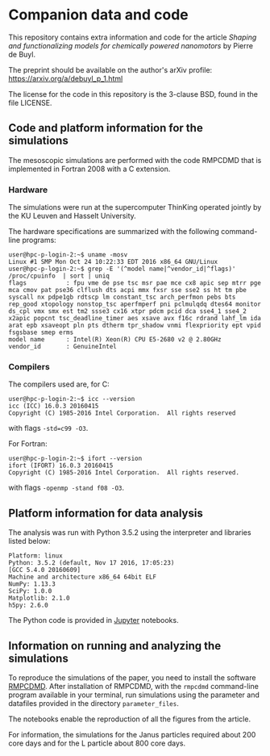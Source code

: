 # Companion data and code

This repository contains extra information and code for the article *Shaping
and functionalizing models for chemically powered nanomotors* by Pierre de
Buyl.

The preprint should be available on the author's arXiv profile:
<https://arxiv.org/a/debuyl_p_1.html>

The license for the code in this repository is the 3-clause BSD, found in the
file LICENSE.

## Code and platform information for the simulations

The mesoscopic simulations are performed with the code RMPCDMD that is
implemented in Fortran 2008 with a C extension.

### Hardware

The simulations were run at the supercomputer ThinKing operated jointly by the
KU Leuven and Hasselt University.

The hardware specifications are summarized with the following command-line
programs:

```
user@hpc-p-login-2:~$ uname -mosv
Linux #1 SMP Mon Oct 24 10:22:33 EDT 2016 x86_64 GNU/Linux
user@hpc-p-login-2:~$ grep -E '(^model name|^vendor_id|^flags)' /proc/cpuinfo  | sort | uniq
flags           : fpu vme de pse tsc msr pae mce cx8 apic sep mtrr pge mca cmov pat pse36 clflush dts acpi mmx fxsr sse sse2 ss ht tm pbe syscall nx pdpe1gb rdtscp lm constant_tsc arch_perfmon pebs bts rep_good xtopology nonstop_tsc aperfmperf pni pclmulqdq dtes64 monitor ds_cpl vmx smx est tm2 ssse3 cx16 xtpr pdcm pcid dca sse4_1 sse4_2 x2apic popcnt tsc_deadline_timer aes xsave avx f16c rdrand lahf_lm ida arat epb xsaveopt pln pts dtherm tpr_shadow vnmi flexpriority ept vpid fsgsbase smep erms
model name      : Intel(R) Xeon(R) CPU E5-2680 v2 @ 2.80GHz
vendor_id       : GenuineIntel
```

### Compilers

The compilers used are, for C:
```
user@hpc-p-login-2:~$ icc --version
icc (ICC) 16.0.3 20160415
Copyright (C) 1985-2016 Intel Corporation.  All rights reserved
```
with flags `-std=c99 -O3`.

For Fortran:
```
user@hpc-p-login-2:~$ ifort --version
ifort (IFORT) 16.0.3 20160415
Copyright (C) 1985-2016 Intel Corporation.  All rights reserved.
```
with flags `-openmp -stand f08 -O3`.

## Platform information for data analysis

The analysis was run with Python 3.5.2 using the interpreter and libraries
listed below:
```
Platform: linux
Python: 3.5.2 (default, Nov 17 2016, 17:05:23) 
[GCC 5.4.0 20160609]
Machine and architecture x86_64 64bit ELF
NumPy: 1.13.3
SciPy: 1.0.0
Matplotlib: 2.1.0
h5py: 2.6.0
```

The Python code is provided in [Jupyter](http://jupyter.org/) notebooks.

## Information on running and analyzing the simulations

To reproduce the simulations of the paper, you need to install the software
[RMPCDMD](http://lab.pdebuyl.be/rmpcdmd/). After installation of RMPCDMD, with
the `rmpcdmd` command-line program available in your terminal, run simulations
using the parameter and datafiles provided in the directory `parameter_files`.

The notebooks enable the reproduction of all the figures from the article.

For information, the simulations for the Janus particles required about 200
core days and for the L particle about 800 core days.

